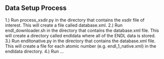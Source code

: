 ## Data Setup Process ##
1.) Run process_xsdir.py in the directory that contains the xsdir file of
interest. This will create a file called database.xml.
2.) Run endl_downloader.sh in the directory that contains the database.xml
file. This will create a directory called endldata where all of the ENDL data
is stored.
3.) Run endltonative.py in the directory that contains the database.xml file.
This will create a file for each atomic number (e.g. endl_1_native.xml) in the
endldata directory.
4.) Run ...